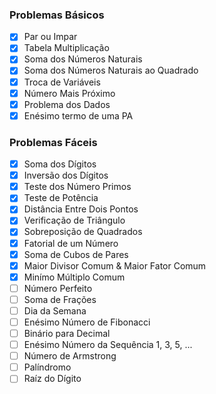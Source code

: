 ### Problemas Básicos
- [x] Par ou Impar
- [x] Tabela Multiplicação
- [x] Soma dos Números Naturais
- [x] Soma dos Números Naturais ao Quadrado
- [x] Troca de Variáveis
- [x] Número Mais Próximo
- [x] Problema dos Dados
- [x] Enésimo termo de uma PA

### Problemas Fáceis
- [x] Soma dos Dígitos
- [x] Inversão dos Dígitos
- [x] Teste dos Número Primos
- [x] Teste de Potência
- [x] Distância Entre Dois Pontos
- [x] Verificação de Triângulo
- [x] Sobreposição de Quadrados
- [x] Fatorial de um Número
- [x] Soma de Cubos de Pares
- [x] Maior Divisor Comum & Maior Fator Comum
- [x] Minímo Múltiplo Comum
- [ ] Número Perfeito
- [ ] Soma de Frações
- [ ] Dia da Semana
- [ ] Enésimo Número de Fibonacci
- [ ] Binário para Decimal
- [ ] Enésimo Número da Sequência 1, 3, 5, ...
- [ ] Número de Armstrong
- [ ] Palíndromo
- [ ] Raíz do Dígito
